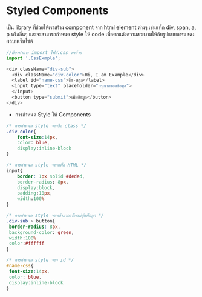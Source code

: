 # Styled Components 

เป็น library ที่ช่วยให้เราสร้าง component จาก html element ต่างๆ เช่นแท็ก div, span, a, p หรืออื่นๆ และจะสามารถกำหนด style ให้ code เพื่อตกแต่งความสวยงามให้กับรูปแบบการแสดงผลบนเว็บไซต์ 

```js
//ต้องทำการ import ไฟล์.css มาด้วย
import '.CssExmple';

<div className="div-sub">
  <div className="div-color">Hi, I am Example</div>
  <label id="name-css">ชื่อ-สกุล</label>
  <input type="text" placeholder="กรุณากรอกข้อมูล">
  </input>
  <button type="submit">เพิ่มข้อมูล</button>
</div>
```

- การกำหนด Style ให้ Components 

```css
/* การกำหนด style จากชื่อ class */
.div-color{
    font-size:14px,
    color: blue,
    display:inline-block
}
```
```css
/* การกำหนด style จากแท็ก HTML */
input{
    border: 1px solid #deded,
    border-radius: 8px,
    display:block,
    padding:10px,
    width:100%
}
```

```css
/* การกำหนด style จากเข้ามากแท็กแม่สู่แท็กลูก */
.div-sub > button{
 border-radius: 8px,
 background-color: green,
 width:100%
 color:#ffffff
}

```
```css
/* การกำหนด style จาก id */
#name-css{
 font-size:14px,
 color: blue,
 display:inline-block
}

```

